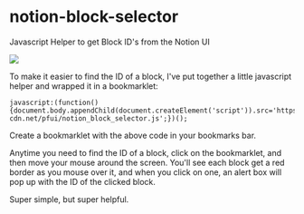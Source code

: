 # notion-block-selector

Javascript Helper to get Block ID's from the Notion UI

![](http://groovy.globi.ca/img/20191125-60cd252e3b327cdd50339f9ca450274e.png)

To make it easier to find the ID of a block, I've put together a little javascript helper and wrapped it in a bookmarklet:

    javascript:(function(){document.body.appendChild(document.createElement('script')).src='https://procfuwidgets.b-cdn.net/pfui/notion_block_selector.js';})();

Create a bookmarklet with the above code in your bookmarks bar.

Anytime you need to find the ID of a block, click on the bookmarklet, and then move your mouse around the screen. You'll see each block get a red border as you mouse over it, and when you click on one, an alert box will pop up with the ID of the clicked block.

Super simple, but super helpful.
